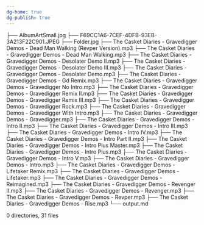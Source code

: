 ```yaml
---
dg-home: true
dg-publish: true
---
```


├── AlbumArtSmall.jpg
├── F69CC1A6-7CEF-4DFB-93EB-3A213F22C901.JPEG
├── Folder.jpg
├── The Casket Diaries - Gravedigger Demos - Dead Man Walking (Revper Version).mp3
├── The Casket Diaries - Gravedigger Demos - Dead Man Walking.mp3
├── The Casket Diaries - Gravedigger Demos - Desolater Demo II.mp3
├── The Casket Diaries - Gravedigger Demos - Desolater Demo III.mp3
├── The Casket Diaries - Gravedigger Demos - Desolater Demo.mp3
├── The Casket Diaries - Gravedigger Demos - Gd Remix.mp3
├── The Casket Diaries - Gravedigger Demos - Gravedigger No Intro.mp3
├── The Casket Diaries - Gravedigger Demos - Gravedigger Remix II.mp3
├── The Casket Diaries - Gravedigger Demos - Gravedigger Remix III.mp3
├── The Casket Diaries - Gravedigger Demos - Gravedigger Rock.mp3
├── The Casket Diaries - Gravedigger Demos - Gravedigger With Intro.mp3
├── The Casket Diaries - Gravedigger Demos - Gravedigger.mp3
├── The Casket Diaries - Gravedigger Demos - Intro II.mp3
├── The Casket Diaries - Gravedigger Demos - Intro III.mp3
├── The Casket Diaries - Gravedigger Demos - Intro IV.mp3
├── The Casket Diaries - Gravedigger Demos - Intro Part II.mp3
├── The Casket Diaries - Gravedigger Demos - Intro Plus Master.mp3
├── The Casket Diaries - Gravedigger Demos - Intro Plus.mp3
├── The Casket Diaries - Gravedigger Demos - Intro V.mp3
├── The Casket Diaries - Gravedigger Demos - Intro.mp3
├── The Casket Diaries - Gravedigger Demos - Lifetaker Remix.mp3
├── The Casket Diaries - Gravedigger Demos - Lifetaker.mp3
├── The Casket Diaries - Gravedigger Demos - Reimagined.mp3
├── The Casket Diaries - Gravedigger Demos - Revenger II.mp3
├── The Casket Diaries - Gravedigger Demos - Revenger.mp3
├── The Casket Diaries - Gravedigger Demos - Revper.mp3
├── The Casket Diaries - Gravedigger Demos - Rise.mp3
└── output.md

0 directories, 31 files
